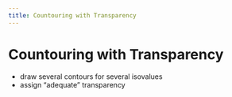 ```yaml
---
title: Countouring with Transparency
---
```


# Countouring with Transparency
- draw several contours for several isovalues  
- assign “adequate” transparency










